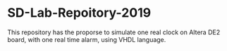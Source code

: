 # SD-Lab-Repoitory-2019
This repository has the proporse to simulate one real clock on Altera DE2 board, with one real time alarm, using VHDL language.
